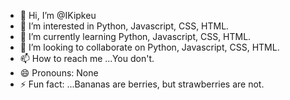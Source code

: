 - 👋 Hi, I’m @IKipkeu
- 👀 I’m interested in Python, Javascript, CSS, HTML.
- 🌱 I’m currently learning Python, Javascript, CSS, HTML.
- 💞️ I’m looking to collaborate on Python, Javascript, CSS, HTML.
- 📫 How to reach me ...You don't.
- 😄 Pronouns: None
- ⚡ Fun fact: ...Bananas are berries, but strawberries are not.

<!---
IKipkeu/IKipkeu is a ✨ special ✨ repository because its `README.md` (this file) appears on your GitHub profile.
You can click the Preview link to take a look at your changes.
--->
